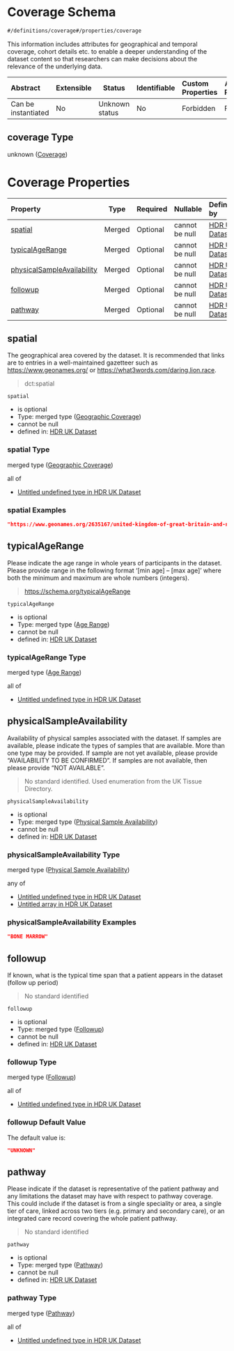 # Coverage Schema

```txt
#/definitions/coverage#/properties/coverage
```

This information includes attributes for geographical and temporal coverage, cohort details etc. to enable a deeper understanding of the dataset content so that researchers can make decisions about the relevance of the underlying data.


| Abstract            | Extensible | Status         | Identifiable | Custom Properties | Additional Properties | Access Restrictions | Defined In                                                                                         |
| :------------------ | ---------- | -------------- | ------------ | :---------------- | --------------------- | ------------------- | -------------------------------------------------------------------------------------------------- |
| Can be instantiated | No         | Unknown status | No           | Forbidden         | Forbidden             | none                | [dataset.schema.json\*](../../../schema/dataset/latest/dataset.schema.json "open original schema") |

## coverage Type

unknown ([Coverage](dataset-properties-coverage.md))

# Coverage Properties

| Property                                                  | Type   | Required | Nullable       | Defined by                                                                                                                                                                                                |
| :-------------------------------------------------------- | ------ | -------- | -------------- | :-------------------------------------------------------------------------------------------------------------------------------------------------------------------------------------------------------- |
| [spatial](#spatial)                                       | Merged | Optional | cannot be null | [HDR UK Dataset](dataset-definitions-coverage-properties-geographic-coverage.md "\#/properties/coverage/spatial#/definitions/coverage/properties/spatial")                                                |
| [typicalAgeRange](#typicalAgeRange)                       | Merged | Optional | cannot be null | [HDR UK Dataset](dataset-definitions-coverage-properties-age-range.md "\#/properties/coverage/typicalAgeRange#/definitions/coverage/properties/typicalAgeRange")                                          |
| [physicalSampleAvailability](#physicalSampleAvailability) | Merged | Optional | cannot be null | [HDR UK Dataset](dataset-definitions-coverage-properties-physical-sample-availability.md "\#/properties/coverage/physicalSampleAvailability#/definitions/coverage/properties/physicalSampleAvailability") |
| [followup](#followup)                                     | Merged | Optional | cannot be null | [HDR UK Dataset](dataset-definitions-coverage-properties-followup.md "\#/properties/coverage/followup#/definitions/coverage/properties/followup")                                                         |
| [pathway](#pathway)                                       | Merged | Optional | cannot be null | [HDR UK Dataset](dataset-definitions-coverage-properties-pathway.md "\#/properties/coverage/pathway#/definitions/coverage/properties/pathway")                                                            |

## spatial

The geographical area covered by the dataset. It is recommended that links are to entries in a well-maintained gazetteer such as <https://www.geonames.org/> or <https://what3words.com/daring.lion.race>.


> dct:spatial
>

`spatial`

-   is optional
-   Type: merged type ([Geographic Coverage](dataset-definitions-coverage-properties-geographic-coverage.md))
-   cannot be null
-   defined in: [HDR UK Dataset](dataset-definitions-coverage-properties-geographic-coverage.md "\#/properties/coverage/spatial#/definitions/coverage/properties/spatial")

### spatial Type

merged type ([Geographic Coverage](dataset-definitions-coverage-properties-geographic-coverage.md))

all of

-   [Untitled undefined type in HDR UK Dataset](dataset-definitions-coverage-properties-geographic-coverage-allof-0.md "check type definition")

### spatial Examples

```json
"https://www.geonames.org/2635167/united-kingdom-of-great-britain-and-northern-ireland.html"
```

## typicalAgeRange

Please indicate the age range in whole years of participants in the dataset. Please provide range in the following format ‘[min age] – [max age]’ where both the minimum and maximum are whole numbers (integers).


> <https://schema.org/typicalAgeRange>
>

`typicalAgeRange`

-   is optional
-   Type: merged type ([Age Range](dataset-definitions-coverage-properties-age-range.md))
-   cannot be null
-   defined in: [HDR UK Dataset](dataset-definitions-coverage-properties-age-range.md "\#/properties/coverage/typicalAgeRange#/definitions/coverage/properties/typicalAgeRange")

### typicalAgeRange Type

merged type ([Age Range](dataset-definitions-coverage-properties-age-range.md))

all of

-   [Untitled undefined type in HDR UK Dataset](dataset-definitions-coverage-properties-age-range-allof-0.md "check type definition")

## physicalSampleAvailability

Availability of physical samples associated with the dataset. If samples are available, please indicate the types of samples that are available. More than one type may be provided. If sample are not yet available, please provide “AVAILABILITY TO BE CONFIRMED”. If samples are not available, then please provide “NOT AVAILABLE”.


> No standard identified. Used enumeration from the UK Tissue Directory.
>

`physicalSampleAvailability`

-   is optional
-   Type: merged type ([Physical Sample Availability](dataset-definitions-coverage-properties-physical-sample-availability.md))
-   cannot be null
-   defined in: [HDR UK Dataset](dataset-definitions-coverage-properties-physical-sample-availability.md "\#/properties/coverage/physicalSampleAvailability#/definitions/coverage/properties/physicalSampleAvailability")

### physicalSampleAvailability Type

merged type ([Physical Sample Availability](dataset-definitions-coverage-properties-physical-sample-availability.md))

any of

-   [Untitled undefined type in HDR UK Dataset](dataset-definitions-coverage-properties-physical-sample-availability-anyof-0.md "check type definition")
-   [Untitled array in HDR UK Dataset](dataset-definitions-coverage-properties-physical-sample-availability-anyof-1.md "check type definition")

### physicalSampleAvailability Examples

```json
"BONE MARROW"
```

## followup

If known, what is the typical time span that a patient appears in the dataset (follow up period)


> No standard identified
>

`followup`

-   is optional
-   Type: merged type ([Followup](dataset-definitions-coverage-properties-followup.md))
-   cannot be null
-   defined in: [HDR UK Dataset](dataset-definitions-coverage-properties-followup.md "\#/properties/coverage/followup#/definitions/coverage/properties/followup")

### followup Type

merged type ([Followup](dataset-definitions-coverage-properties-followup.md))

all of

-   [Untitled undefined type in HDR UK Dataset](dataset-definitions-coverage-properties-followup-allof-0.md "check type definition")

### followup Default Value

The default value is:

```json
"UNKNOWN"
```

## pathway

Please indicate if the dataset is representative of the patient pathway and any limitations the dataset may have with respect to pathway coverage. This could include if the dataset is from a single speciality or area, a single tier of care, linked across two tiers (e.g. primary and secondary care), or an integrated care record covering the whole patient pathway.


> No standard identified
>

`pathway`

-   is optional
-   Type: merged type ([Pathway](dataset-definitions-coverage-properties-pathway.md))
-   cannot be null
-   defined in: [HDR UK Dataset](dataset-definitions-coverage-properties-pathway.md "\#/properties/coverage/pathway#/definitions/coverage/properties/pathway")

### pathway Type

merged type ([Pathway](dataset-definitions-coverage-properties-pathway.md))

all of

-   [Untitled undefined type in HDR UK Dataset](dataset-definitions-coverage-properties-pathway-allof-0.md "check type definition")
